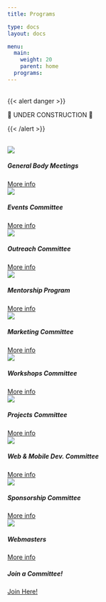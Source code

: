 ```yaml
---
title: Programs

type: docs
layout: docs

menu:
  main:
    weight: 20
    parent: home
  programs:
---
```

<br>
<!-- ================================================== -->
<!-- Remove this section once the once the page is done -->
<!-- ================================================== -->
{{< alert danger >}}

:construction: UNDER CONSTRUCTION :construction:

{{< /alert >}}
<!-- ================================================== -->
<br>

<!-- Couldn't find a way to use pre-existing options without making this a widget page. For more information about Cards in Bootstrap please visit: https://getbootstrap.com/docs/4.0/components/card/ -->

<div class="card-columns">
  <div class="card">
  <img class="card-img-top" src="/img/members/AboutUs2020.png">
  <div class="card-body">
    <h5 class="card-title">General Body Meetings</h5>
    <a href="/gbm" class="btn btn-info">More info</a>
  </div>
</div>
<div class="card">
  <img class="card-img-top" src="/img/members/RockClimbing2020.png">
  <div class="card-body">
    <h5 class="card-title">Events Committee</h5>
    <a href="/programs/events/" class="btn btn-info">More info</a>
  </div>
</div>
<div class="card">
  <img class="card-img-top" src="/img/members/CoderChicks2020.png">
  <div class="card-body">
    <h5 class="card-title">Outreach Committee</h5>
    <a href="/programs/outreach/" class="btn btn-info">More info</a>
  </div>
</div>
<div class="card">
  <img class="card-img-top" src="/img/members/MentorshipFa2018.jpg">
  <div class="card-body">
    <h5 class="card-title">Mentorship Program</h5>
    <a href="/programs/mentorship/" class="btn btn-info">More info</a>
  </div>
</div>
<div class="card">
  <img class="card-img-top" src="/img/members/TablingSp2020.png">
  <div class="card-body">
    <h5 class="card-title">Marketing Committee</h5>
    <a href="/programs/marketing/" class="btn btn-info">More info</a>
  </div>
</div>
<div class="card">
  <img class="card-img-top" src="/img/members/Fa18-Puzzle1.JPG">
  <div class="card-body">
    <h5 class="card-title">Workshops Committee</h5>
    <a href="/programs/workshops/" class="btn btn-info">More info</a>
  </div>
</div>
<div class="card">
  <img class="card-img-top" src="/img/members/Fa2018-GBM3.jpg">
  <div class="card-body">
    <h5 class="card-title">Projects Committee</h5>
    <a href="/programs/projects/" class="btn btn-info">More info</a>
  </div>
</div>
<div class="card">
  <img class="card-img-top" src="/img/programs/devops.png">
  <div class="card-body">
    <h5 class="card-title">Web & Mobile Dev. Committee</h5>
    <a href="/programs/web-mobile-dev/" class="btn btn-info">More info</a>
  </div>
</div>
<div class="card">
  <img class="card-img-top" src="/img/members/Fa18-DevFest.png">
  <div class="card-body">
    <h5 class="card-title">Sponsorship Committee</h5>
    <a href="/programs/sponsorship/" class="btn btn-info">More info</a>
  </div>
</div>
<div class="card">
  <img class="card-img-top" src="/img/programs/webmasters.png">
  <div class="card-body">
    <h5 class="card-title">Webmasters</h5>
    <a href="/programs/webmasters/" class="btn btn-info">More info</a>
  </div>
</div>
<div class="card">
  <div class="card-body">
    <h5 class="card-title">Join a Committee!</h5>
    <a href="https://forms.gle/eVzxSbSgeVmyXi2YA" class="btn btn-info">Join Here!</a>
  </div>
</div>
</div>